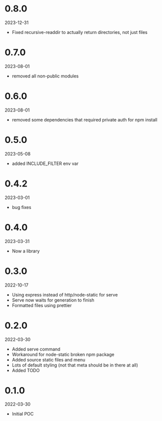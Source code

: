 # 0.8.0

2023-12-31

- Fixed recursive-readdir to actually return directories, not just files

# 0.7.0

2023-08-01

- removed all non-public modules

# 0.6.0

2023-08-01

- removed some dependencies that required private auth for npm install

# 0.5.0

2023-05-08

- added INCLUDE_FILTER env var

# 0.4.2

2023-03-01

- bug fixes

# 0.4.0

2023-03-31

- Now a library

# 0.3.0

2022-10-17

- Using express instead of http/node-static for serve
- Serve now waits for generation to finish
- Formatted files using prettier

# 0.2.0

2022-03-30

- Added serve command
- Workaround for node-static broken npm package
- Added source static files and menu
- Lots of default styling (not that meta should be in there at all)
- Added TODO

# 0.1.0

2022-03-30

- Initial POC

